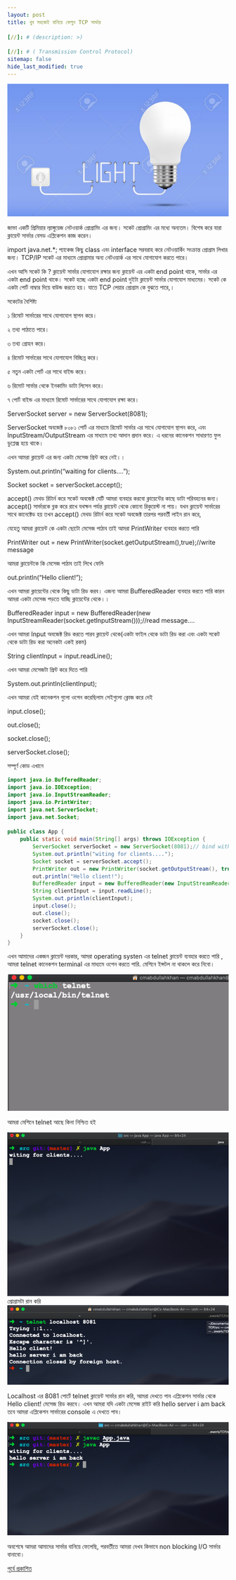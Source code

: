 ```yaml
---
layout: post
title: খুব সহজেই বানিয়ে ফেলুন TCP সার্ভার

[//]: # (description: >)

[//]: # ( Transmission Control Protocol)
sitemap: false
hide_last_modified: true
---
```


![800x400](/assets/img/img.png "Large example image")

জাভা একটি প্রিমিয়ার ল্যাঙ্গুয়েজ নেটওয়ার্ক প্রোগ্রামিং এর জন্য। সকেট প্রোগ্রামিং এর মধ্যে অন্যতম। বিশেষ করে যারা ক্লায়েন্ট সার্ভার বেসড এপ্লিকেশন কাজ করেন।

import java.net.*; প্যাকেজ কিছু class এবং interface সরবরাহ করে নেটওয়ার্কিং সংক্রান্ত প্রোগ্রাম লিখার জন্য। TCP/IP সকেট এর মাধ্যমে প্রোগ্রামার অন্য নেটওয়ার্ক এর সাথে যোগাযোগ করতে পারে।

এখন আসি সকেট কি ? ক্লায়েন্ট সার্ভার যোগাযোগ রক্ষার জন্য ক্লায়েন্ট এর একটা end point থাকে, সার্ভার এর একটা end point থাকে। সকেট হচ্ছে একটা end point দুইটা ক্লায়েন্ট সার্ভার যোগাযোগ মাধ্যমের। সকেট কে একটা পোর্ট নাম্বার দিয়ে বাউন্ড করতে হয়। যাতে TCP লেয়ার প্রোগ্রাম কে বুঝতে পারে,।

সকেটের বৈশিষ্ট্য

১ রিমোট সার্ভারের সাথে যোগাযোগ স্থাপন করে।

২ তথ্য পাঠাতে পারে।

৩ তথ্য গ্রোহন করে।

৪ রিমোট সার্ভারের সাথে যোগাযোগ বিচ্ছিন্ন করে।

৫ নতুন একটা পোর্ট এর সাথে বাইন্ড করে।

৬ রিমোট সার্ভার থেকে ইনকামিং ডাটা লিসেন করে।

৭ পোর্ট বাইন্ড এর মাধ্যমে রিমোট সার্ভারের সাথে যোগাযোগ রক্ষা করে।

ServerSocket server = new ServerSocket(8081);

ServerSocket অবজেক্ট ৮০৮১ পোর্ট এর মাধ্যমে রিমোট সার্ভার এর সাথে যোগাযোগ স্থাপন করে, এবং InputStream/OutputStream এর মাধ্যমে তথ্য আদান প্রদান করে। এ ধরনের কানেকশন সাধারণত ফুল ডুপ্লেক্স হয়ে থাকে।

এখন আমরা ক্লায়েন্ট এর জন্য একটা মেসেজ প্রিন্ট করে নেই।।

System.out.println(“waiting for clients….”);

Socket socket = serverSocket.accept();

accept() মেথড রিটার্ন করে সকেট অবজেক্ট যেটি আমরা ব্যবহার করবো ক্লায়েন্টের কাছে ডাটা পরিবহনের জন্য। accept() সার্ভারকে ব্লক করে রাখে যথক্ষন পর্যন্ত ক্লায়েন্ট থেকে কোনো রিকুয়েস্ট না পায়। যখন ক্লায়েন্ট সার্ভারের সাথে কানেক্টেড হয় তখন accept() মেথড রিটার্ন করে সকেট অবজেক্ট তারপর পরবর্তী লাইন রান করে,

যেহেতু আমরা ক্লায়েন্ট কে একটা ছোটো মেসেজ পাঠাব তাই আমরা PrintWriter ব্যবহার করতে পারি

PrintWriter out = new PrintWriter(socket.getOutputStream(),true);//write message

আমরা ক্লায়েন্টকে কি মেসেজ পাঠাব তাই লিখে ফেলি

out.println(“Hello client!”);

এখন আমরা ক্লায়েন্টের থেকে কিছু ডাটা রিড করব। এজন্য আমরা BufferedReader ব্যবহার করতে পারি কারন আমরা একটা মেসেজ পড়তে যাচ্ছি ক্লায়েন্টের থেকে।।

BufferedReader input = new BufferedReader(new InputStreamReader(socket.getInputStream()));//read message….

এখন আমরা Input অবজেক্ট রিড করতে পারব ক্লায়েন্ট থেকে(একটা ফাইল থেকে ডাটা রিড করা এবং একটা সকেট থেকে ডাটা রিড করা অনেকটা একই রকম)

String clientInput = input.readLine();

এখন আমরা মেসেজটা প্রিন্ট করে দিতে পারি

System.out.println(clientInput);

এখন আমরা যেই কানেকশন গুলো ওপেন করেছিলাম সেইগুলো ক্লোজ করে দেই

input.close();

out.close();

socket.close();

serverSocket.close();

সম্পূর্ণ কোড এখানে

```java
import java.io.BufferedReader;
import java.io.IOException;
import java.io.InputStreamReader;
import java.io.PrintWriter;
import java.net.ServerSocket;
import java.net.Socket;

public class App {
	public static void main(String[] args) throws IOException {
		ServerSocket serverSocket = new ServerSocket(8081);// bind with this port number....
		System.out.println("witing for clients....");
		Socket socket = serverSocket.accept();
		PrintWriter out = new PrintWriter(socket.getOutputStream(), true);// write message
		out.println("Hello client!");
		BufferedReader input = new BufferedReader(new InputStreamReader(socket.getInputStream()));// read message....
		String clientInput = input.readLine();
		System.out.println(clientInput);
		input.close();
		out.close();
		socket.close();
		serverSocket.close();
	}
}
```

এখন আমাদের একজন ক্লায়েন্ট দরকার, আমরা operating systen এর telnet ক্লায়েন্ট ব্যবহার করতে পারি , আমরা telnet কানেকশন terminal এর মাধ্যমে ওপেন করতে পারি. মেশিনে ইন্সটল না থাকলে করে নিবো।

![800x400](/assets/img/img_1.png "Large example image")

আমরা মেশিনে telnet আছে কিনা নিশ্চিত হই

![800x400](/assets/img/img_2.png "Large example image")
প্রোগ্রামটা রান করি
![800x400](/assets/img/img_3.png "Large example image")

Localhost এর 8081 পোর্টে telnet ক্লায়েন্ট সার্ভার রান করি, আমরা দেখতে পাব এপ্লিকেশন সার্ভার থেকে Hello client! মেসেজ রিড করবে। এখন আমরা যদি একটা মেসেজ রাইট করি hello server i am back তবে আমরা এপ্লিকেশন সার্ভারের console এ দেখতে পাব।

![800x400](/assets/img/img_4.png "Large example image")


অবশেষে আমরা আমাদের সার্ভার বানিয়ে ফেলেছি, পরবর্তীতে আমরা দেখব কিভাবে non blocking I/O সার্ভার বানাবো।

[পুর্বে প্রকাশিত](https://medium.com/@cmabdullah/%E0%A6%96%E0%A7%81%E0%A6%AC-%E0%A6%B8%E0%A6%B9%E0%A6%9C%E0%A7%87%E0%A6%87-%E0%A6%AC%E0%A6%BE%E0%A6%A8%E0%A6%BF%E0%A7%9F%E0%A7%87-%E0%A6%AB%E0%A7%87%E0%A6%B2%E0%A7%81%E0%A6%A8-tcp-%E0%A6%B8%E0%A6%BE%E0%A6%B0%E0%A7%8D%E0%A6%AD%E0%A6%BE%E0%A6%B0-da7e3fd8ecb9)